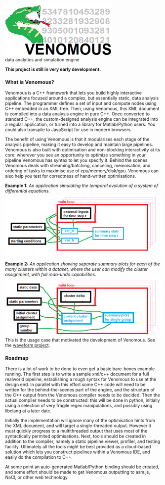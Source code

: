  ![venomous logo](/logo.png)    
data analytics and simulation engine

**This project is still in very early development.**

### What is Venomous?    
Venomous is a C++ framework that lets you build highly interactive applications focused around a complex, but essentially static, data analysis pipeline.  The programmer defines a set of input and compute nodes using C++ embedded in an XML tree. Then, using Venomous, this XML document is compiled into a data analysis engine in pure C++.  Once converted to standard C++, the custom-designed analysis engine can be integrated into a regular application, or turned into a library for Matlab/Python users. You could also transpile to JavaScript for use in modern browsers.    

The benefit of using Venomous is that it modularises each stage of the analysis pipeline, making it easy to develop and maintain large pipelines.   Venomous is also built with optimisation and non-blocking interactivity at its core: wherever you see an opportunity to optimize something in your pipeline Venomous has syntax to let you specify it.   Behind the scenes Venomous deals with streaming/batching, canceling, memoisation, and ordering of tasks to maximise use of cpu/memory/disk/gpu.  Venomous can also help you test for correctness of hand-written optimisations.   

**Example 1:** *An application simulating the temporal evolution of a system of differential equations.*    
 ![example1](/example1.png)  

**Example 2:** *An application showing separate summary plots for each of the many clusters within a dataset, where the user can modify the cluster assignment, with full redo-undo capabilities.*
 ![example2](/example2.png)  
 This is the usage case that motivated the development of Venomous.  See the [waveform project](http://www.github.com/d1manson/waveform).


 ### Roadmap   
There is a lot of work to be done to even get a basic bare-bones example running.  The first step is to write a sample xml/c++ document for a full realworld pipeline, establishing a rough syntax for Venomous to use at the design end.  In parallel with this effort some C++ code will need to be written for the behind-the-scenes part of the engine, and the structure of the C++ output from the Venomous compiler needs to be decided.   Then the actual compiler needs to be constructed: this will be done in python, initially using a selection of very fragile regex manipulations, and possibly using libclang at a later date.    

Initially the implementation will ignore many of the optimisation hints from the XML document, and will target a single-threaded output.  However it must quickly progress to a multithreaded output that uses most of the syntactically permited optimisations.  Next, tools should be created in addition to the compiler, namely a static pipeline viewer, profiler, and testing facility.   Ultimately all the tools might be best provided as a cloud-based solution which lets you construct pipelines within a Venomous IDE, and easily do the compilation to C++.

At some point an auto-generated Matlab/Python binding should be created, and some effort should be made to get Venomous outputting to asm.js, NaCl, or other web technology. 



